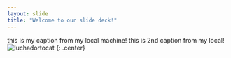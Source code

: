 ```yaml
---
layout: slide
title: "Welcome to our slide deck!"
---
```


this is my caption from my local machine!
this is 2nd caption from my local!
![luchadortocat](https://octodex.github.com/images/luchadortocat.png)
{: .center}

